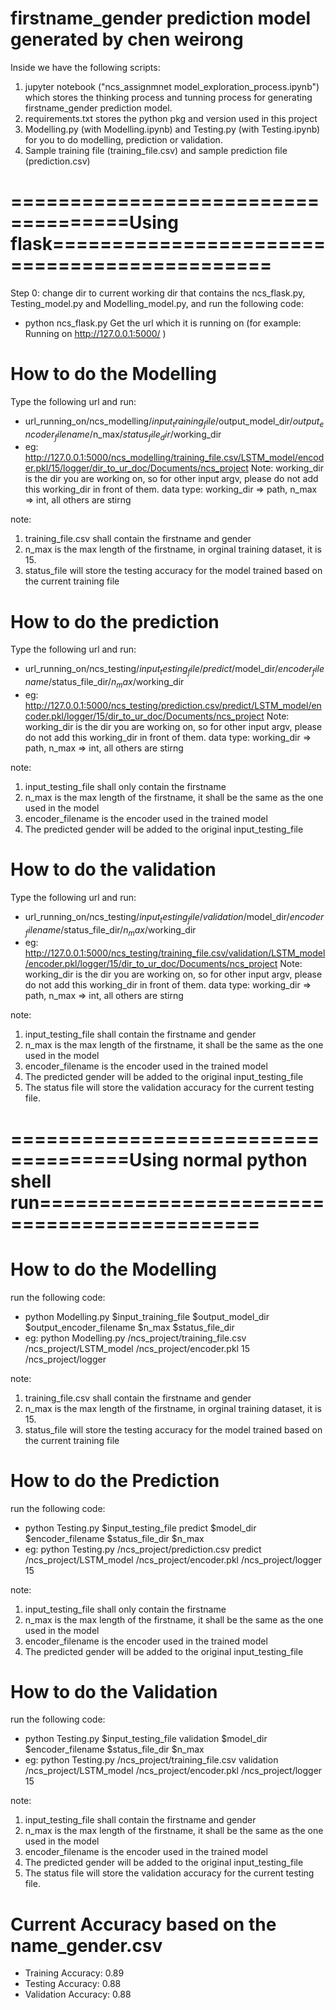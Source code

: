 # firstname_gender prediction model generated by chen weirong

Inside we have the following scripts: 
1. jupyter notebook ("ncs_assignmnet model_exploration_process.ipynb") which stores the thinking process and tunning process for generating firstname_gender prediction model. 
2. requirements.txt stores the python pkg and version used in this project
3. Modelling.py (with Modelling.ipynb) and Testing.py (with Testing.ipynb) for you to do modelling, prediction or validation.
4. Sample training file (training_file.csv) and sample prediction file (prediction.csv)

# ====================================Using flask============================================= #
Step 0:
change dir to current working dir that contains the ncs_flask.py, Testing_model.py and Modelling_model.py, and run the following code:
- python ncs_flask.py
Get the url which it is running on (for example: Running on http://127.0.0.1:5000/ )

# How to do the Modelling #
Type the following url and run:
- url_running_on/ncs_modelling/$input_training_file/$output_model_dir/$output_encoder_filename/$n_max/$status_file_dir/$working_dir
- eg: http://127.0.0.1:5000/ncs_modelling/training_file.csv/LSTM_model/encoder.pkl/15/logger/dir_to_ur_doc/Documents/ncs_project
Note: 
working_dir is the dir you are working on, so for other input argv, please do not add this working_dir in front of them.
data type: working_dir => path, n_max => int, all others are stirng

note:
1. training_file.csv shall contain the firstname and gender
2. n_max is the max length of the firstname, in orginal training dataset, it is 15.
3. status_file will store the testing accuracy for the model trained based on the current training file


# How to do the prediction #
Type the following url and run:
- url_running_on/ncs_testing/$input_testing_file/predict/$model_dir/$encoder_filename/$status_file_dir/$n_max/$working_dir
- eg: http://127.0.0.1:5000/ncs_testing/prediction.csv/predict/LSTM_model/encoder.pkl/logger/15/dir_to_ur_doc/Documents/ncs_project
Note: 
working_dir is the dir you are working on, so for other input argv, please do not add this working_dir in front of them.
data type: working_dir => path, n_max => int, all others are stirng

note:
1. input_testing_file shall only contain the firstname
2. n_max is the max length of the firstname, it shall be the same as the one used in the model
3. encoder_filename is the encoder used in the trained model
4. The predicted gender will be added to the original input_testing_file


# How to do the validation #
Type the following url and run:
- url_running_on/ncs_testing/$input_testing_file/validation/$model_dir/$encoder_filename/$status_file_dir/$n_max/$working_dir
- eg: http://127.0.0.1:5000/ncs_testing/training_file.csv/validation/LSTM_model/encoder.pkl/logger/15/dir_to_ur_doc/Documents/ncs_project
Note: 
working_dir is the dir you are working on, so for other input argv, please do not add this working_dir in front of them.
data type: working_dir => path, n_max => int, all others are stirng


note:
1. input_testing_file shall contain the firstname and gender
2. n_max is the max length of the firstname, it shall be the same as the one used in the model
3. encoder_filename is the encoder used in the trained model
4. The predicted gender will be added to the original input_testing_file
5. The status file will store the validation accuracy for the current testing file.


# ====================================Using normal python shell run============================================= #
# How to do the Modelling #
run the following code:
- python Modelling.py $input_training_file $output_model_dir $output_encoder_filename $n_max $status_file_dir
- eg: python Modelling.py /ncs_project/training_file.csv /ncs_project/LSTM_model /ncs_project/encoder.pkl 15 /ncs_project/logger

note:
1. training_file.csv shall contain the firstname and gender
2. n_max is the max length of the firstname, in orginal training dataset, it is 15.
3. status_file will store the testing accuracy for the model trained based on the current training file

# How to do the Prediction #
run the following code:
- python Testing.py $input_testing_file predict $model_dir $encoder_filename $status_file_dir $n_max
- eg: python Testing.py /ncs_project/prediction.csv predict /ncs_project/LSTM_model /ncs_project/encoder.pkl /ncs_project/logger 15

note:
1. input_testing_file shall only contain the firstname
2. n_max is the max length of the firstname, it shall be the same as the one used in the model
3. encoder_filename is the encoder used in the trained model
4. The predicted gender will be added to the original input_testing_file

# How to do the Validation #
run the following code:
- python Testing.py $input_testing_file validation $model_dir $encoder_filename $status_file_dir $n_max
- eg: python Testing.py /ncs_project/training_file.csv validation /ncs_project/LSTM_model /ncs_project/encoder.pkl /ncs_project/logger 15

note:
1. input_testing_file shall contain the firstname and gender
2. n_max is the max length of the firstname, it shall be the same as the one used in the model
3. encoder_filename is the encoder used in the trained model
4. The predicted gender will be added to the original input_testing_file
5. The status file will store the validation accuracy for the current testing file.


# Current Accuracy based on the name_gender.csv #
- Training Accuracy: 0.89
- Testing Accuracy: 0.88
- Validation Accuracy: 0.88

